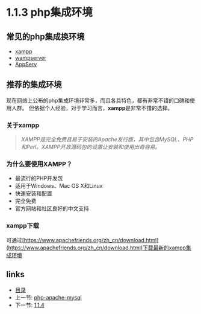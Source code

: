 # 1.1.3 php集成环境

## 常见的php集成换环境
- [xampp](https://www.apachefriends.org/zh_cn/index.html)
- [wampserver](http://www.wampserver.com/)
- [AppServ](http://www.appservnetwork.com/)

## 推荐的集成环境
 现在网络上公布的php集成环境非常多，而且各具特色，都有非常不错的口碑和使用人群。
 但依据个人经验，对于学习而言，**xampp**是非常不错的选择。
 
### 关于xampp
 >*XAMPP是完全免费且易于安装的Apache发行版，其中包含MySQL、PHP和Perl。XAMPP开放源码包的设置让安装和使用出奇容易。*
 
### 为什么要使用XAMPP？
  - 最流行的PHP开发包
  - 适用于Windows、Mac OS X和Linux
  - 快速安装和配置
  - 完全免费
  - 官方网站和社区良好的中文支持

### xampp下载
可通过[https://www.apachefriends.org/zh_cn/download.html](https://www.apachefriends.org/zh_cn/download.html)下载最新的xampp集成环境

## links
   * [目录](<preface.md>)
   * 上一节: [php-apache-mysql](<1.1.2md>)
   * 下一节: [1.1.4](<1.1.4.md>)
